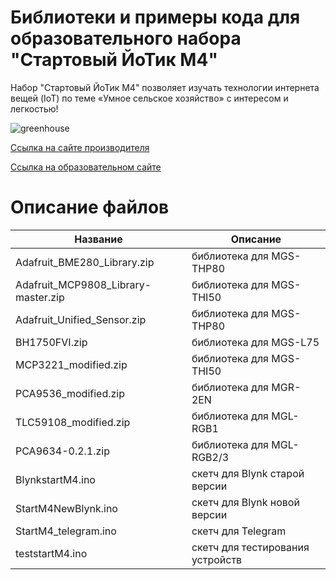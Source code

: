 # Библиотеки и примеры кода для образовательного набора "Стартовый ЙоТик М4"

Набор "Стартовый ЙоТик М4" позволяет изучать технологии интернета вещей (IoT)  по теме «Умное сельское хозяйство» с интересом и легкостью!

![greenhouse](https://mgbot.ru/upload/iblock/585/5853989f7bef9d0d780a2c49c4dff503.jpg)

[Ссылка на сайте производителя](https://mgbot.ru/catalog/obrazovatelnye_nabory_iot/nabor_startovyy_yotik_m4/)

[Ссылка на образовательном сайте](https://мгбот.рф/podrobno#start)

# Описание файлов

| Название    | Описание |
| ----------- | -----------|
| Adafruit_BME280_Library.zip      | библиотека для MGS-THP80 |
| Adafruit_MCP9808_Library-master.zip       | библиотека для MGS-THI50 |
| Adafruit_Unified_Sensor.zip     | библиотека для MGS-THP80 |
| BH1750FVI.zip    | библиотека для MGS-L75 |
|MCP3221_modified.zip  | библиотека для MGS-THI50 |
| PCA9536_modified.zip  | библиотека для MGR-2EN |
| TLC59108_modified.zip   |библиотека для MGL-RGB1|
| PCA9634-0.2.1.zip   |библиотека для MGL-RGB2/3|
| BlynkstartM4.ino    |скетч для Blynk старой версии|
| StartM4NewBlynk.ino  | скетч для Blynk новой версии|
| StartM4_telegram.ino  | скетч для Telegram|
| teststartM4.ino  | скетч для тестирования устройств|
